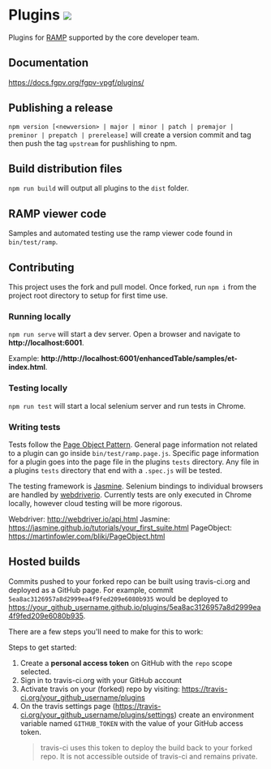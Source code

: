 # Plugins ![](https://img.shields.io/npm/v/@fgpv/rv-plugins.svg)

Plugins for [RAMP](https://github.com/fgpv-vpgf/fgpv-vpgf) supported by the core developer team.

## Documentation

https://docs.fgpv.org/fgpv-vpgf/plugins/

## Publishing a release

`npm version [<newversion> | major | minor | patch | premajor | preminor | prepatch | prerelease]` will create a version commit and tag then push the tag `upstream` for pushlishing to npm.

## Build distribution files

`npm run build` will output all plugins to the `dist` folder.

## RAMP viewer code

Samples and automated testing use the ramp viewer code found in `bin/test/ramp`. 

## Contributing

This project uses the fork and pull model. Once forked, run `npm i` from the project root directory to setup for first time use. 

### Running locally

`npm run serve` will start a dev server. Open a browser and navigate to **http://localhost:6001**.

Example: **http://http://localhost:6001/enhancedTable/samples/et-index.html**.

### Testing locally

`npm run test` will start a local selenium server and run tests in Chrome.

### Writing tests

Tests follow the [Page Object Pattern](https://martinfowler.com/bliki/PageObject.html). General page information not related to a plugin can go inside `bin/test/ramp.page.js`. Specific page information for a plugin goes into the page file in the plugins `tests` directory. Any file in a plugins `tests` directory that end with a `.spec.js` will be tested.

The testing framework is [Jasmine](https://jasmine.github.io/tutorials/your_first_suite.html). Selenium bindings to individual browsers are handled by [webdriverio](http://webdriver.io/api.html). Currently tests are only executed in Chrome locally, however cloud testing will be more rigorous.

Webdriver: http://webdriver.io/api.html
Jasmine: https://jasmine.github.io/tutorials/your_first_suite.html
PageObject: https://martinfowler.com/bliki/PageObject.html

## Hosted builds

Commits pushed to your forked repo can be built using travis-ci.org and deployed as a GitHub page. For example, commit `5ea8ac3126957a8d2999ea4f9fed209e6080b935` would be deployed to https://your_github_username.github.io/plugins/5ea8ac3126957a8d2999ea4f9fed209e6080b935.

There are a few steps you'll need to make for this to work:

Steps to get started:

1. Create a **personal access token** on GitHub with the `repo` scope selected.
2. Sign in to travis-ci.org with your GitHub account
3. Activate travis on your (forked) repo by visiting: https://travis-ci.org/your_github_username/plugins
4. On the travis settings page (https://travis-ci.org/your_github_username/plugins/settings) create an environment variable named `GITHUB_TOKEN` with the value of your GitHub access token.
    > travis-ci uses this token to deploy the build back to your forked repo. It is not accessible outside of travis-ci and remains private.